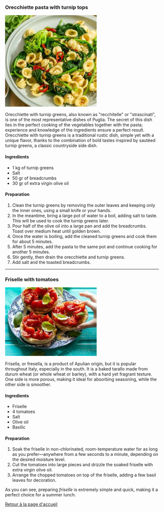 ### Orecchiette pasta with turnip tops

![alt text](orecchiette-con-cime-di-rapa-recipe.jpg)

Orecchiette with turnip greens, also known as "recchitelle" or "strascinati", is one of the most representative dishes of Puglia.
The secret of this dish lies in the perfect cooking of the vegetables together with the pasta; experience and knowledge of the ingredients ensure a perfect result.
Orecchiette with turnip greens is a traditional rustic dish, simple yet with a unique flavor, thanks to the combination of bold tastes inspired 
by sautéed turnip greens, a classic countryside side dish.

#### Ingredients
- 1 kg of turnip greens
- Salt
- 50 gr of breadcrumbs
- 30 gr of extra virgin olive oil

#### Preparation
1. Clean the turnip greens by removing the outer leaves and keeping only the inner ones, using a small knife or your hands.  
2. In the meantime, bring a large pot of water to a boil, adding salt to taste. This will be used to cook the turnip greens later.  
3. Pour half of the olive oil into a large pan and add the breadcrumbs. Toast over medium heat until golden brown.  
4. Once the water is boiling, add the cleaned turnip greens and cook them for about 5 minutes.  
5. After 5 minutes, add the pasta to the same pot and continue cooking for another 5 minutes.  
6. Stir gently, then drain the orecchiette and turnip greens.  
7. Add salt and the toasted breadcrumbs.

------------------------------------------------------------------------------------------------------------------------------------------

### Friselle with tomatoes

![alt text](Friselle-con-pomodorini.jpg)

Frisella, or fresella, is a product of Apulian origin, but it is popular throughout Italy, especially in the south. 
It is a baked tarallo made from durum wheat (or whole wheat or barley), with a hard yet fragrant texture. 
One side is more porous, making it ideal for absorbing seasoning, while the other side is smoother.

#### Ingredients 
- Friselle
- 4 tomatoes
- Salt
- Olive oil
- Basilic

#### Preparation
1. Soak the friselle in non-chlorinated, room-temperature water for as long as you prefer—anywhere from a few seconds to a minute, depending on the desired moisture level.  
2. Cut the tomatoes into large pieces and drizzle the soaked friselle with extra virgin olive oil.  
3. Arrange the chopped tomatoes on top of the friselle, adding a few basil leaves for decoration.  

As you can see, preparing _friselle_ is extremely simple and quick, making it a perfect choice for a summer lunch.


[Retour à la page d'accueil](README.md)
